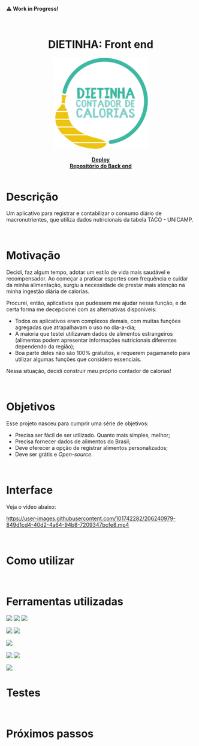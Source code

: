 **:warning: Work in Progress!**

<br />

<h1 align='center'>DIETINHA: Front end</h1>

<div align="center">
    <img src="./src/assets/icons/icon.svg" alt="Logo" width="50%">
    <br />
    <br />
    <a href="https://dietinha.cf" ><strong>Deploy</strong></a>
    <br />
    <a href="https://github.com/augustolfp/calories-tracker-backend"><strong>Repositório do Back end</strong></a>
</div>

<br />

# Descrição

Um aplicativo para registrar e contabilizar o consumo diário de macronutrientes, que utiliza dados nutricionais da tabela TACO - UNICAMP.

<br />

# Motivação

Decidi, faz algum tempo, adotar um estilo de vida mais saudável e recompensador. Ao começar a praticar esportes com frequência e cuidar da minha alimentação, surgiu a necessidade de prestar mais atenção na minha ingestão diária de calorias.

Procurei, então, aplicativos que pudessem me ajudar nessa função, e de certa forma me decepcionei com as alternativas disponíveis:

-   Todos os aplicativos eram complexos demais, com muitas funções agregadas que atrapalhavam o uso no dia-a-dia;
-   A maioria que testei utilizavam dados de alimentos estrangeiros (alimentos podem apresentar informações nutricionais diferentes dependendo da região);
-   Boa parte deles não são 100% gratuitos, e requerem pagamaneto para utilizar algumas funções que considero essenciais.

Nessa situação, decidi construir meu próprio contador de calorias!

<br />

# Objetivos

Esse projeto nasceu para cumprir uma série de objetivos:

-   Precisa ser fácil de ser utilizado. Quanto mais simples, melhor;
-   Precisa fornecer dados de alimentos do Brasil;
-   Deve oferecer a opção de registrar alimentos personalizados;
-   Deve ser grátis e _Open-source_.

<br />

# Interface

Veja o vídeo abaixo:

https://user-images.githubusercontent.com/101742282/206240979-849d1cd4-40d2-4a64-94b8-7209347bcfe8.mp4

<br />

# Como utilizar

<br />

# Ferramentas utilizadas

<img src="https://img.shields.io/badge/TypeScript-007ACC?style=for-the-badge&logo=typescript&logoColor=white" height="30px"/> <img src="https://img.shields.io/badge/React-20232A?style=for-the-badge&logo=react&logoColor=61DAFB" height="30px"/> <img src='https://img.shields.io/badge/Chakra--UI-319795?style=for-the-badge&logo=chakra-ui&logoColor=white' />

<img src='https://img.shields.io/badge/Vite-B73BFE?style=for-the-badge&logo=vite&logoColor=FFD62E' /> <img src='https://img.shields.io/badge/react%20QUERY-EF4444?style=for-the-badge&logo=react%20table&logoColor=white' />

<img src="https://img.shields.io/badge/Vercel-000000?style=for-the-badge&logo=vercel&logoColor=white" height="30px"/>

<img src='https://img.shields.io/badge/eslint-3A33D1?style=for-the-badge&logo=eslint&logoColor=white' /> <img src='https://img.shields.io/badge/prettier-1A2C34?style=for-the-badge&logo=prettier&logoColor=F7BA3E' />

<img src='https://img.shields.io/badge/Inkscape-000000?style=for-the-badge&logo=Inkscape&logoColor=white' />

<br />

# Testes

<br />

# Próximos passos
